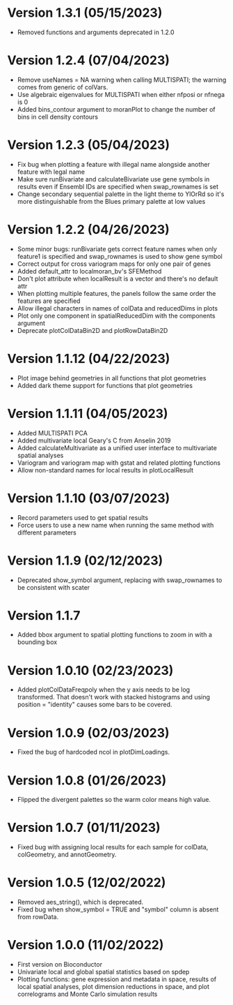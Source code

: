 # Version 1.3.1 (05/15/2023)
* Removed functions and arguments deprecated in 1.2.0

# Version 1.2.4 (07/04/2023)
* Remove useNames = NA warning when calling MULTISPATI; the warning comes from
generic of colVars.
* Use algebraic eigenvalues for MULTISPATI when either nfposi or nfnega is 0
* Added bins_contour argument to moranPlot to change the number of bins in cell
density contours

# Version 1.2.3 (05/04/2023)
* Fix bug when plotting a feature with illegal name alongside another feature
with legal name
* Make sure runBivariate and calculateBivariate use gene symbols in results even
if Ensembl IDs are specified when swap_rownames is set
* Change secondary sequential palette in the light theme to YlOrRd so it's more
distinguishable from the Blues primary palette at low values

# Version 1.2.2 (04/26/2023)
* Some minor bugs: runBivariate gets correct feature names when only feature1 is
specified and swap_rownames is used to show gene symbol
* Correct output for cross variogram maps for only one pair of genes
* Added default_attr to localmoran_bv's SFEMethod
* Don't plot attribute when localResult is a vector and there's no default attr
* When plotting multiple features, the panels follow the same order the features
are specified
* Allow illegal characters in names of colData and reducedDims in plots
* Plot only one component in spatialReducedDim with the components argument
* Deprecate plotColDataBin2D and plotRowDataBin2D

# Version 1.1.12 (04/22/2023)
* Plot image behind geometries in all functions that plot geometries
* Added dark theme support for functions that plot geometries

# Version 1.1.11 (04/05/2023)
* Added MULTISPATI PCA
* Added multivariate local Geary's C from Anselin 2019
* Added calculateMultivariate as a unified user interface to multivariate spatial analyses
* Variogram and variogram map with gstat and related plotting functions
* Allow non-standard names for local results in plotLocalResult

# Version 1.1.10 (03/07/2023)
* Record parameters used to get spatial results
* Force users to use a new name when running the same method with different parameters

# Version 1.1.9 (02/12/2023)
* Deprecated show_symbol argument, replacing with swap_rownames to be consistent with scater

# Version 1.1.7
* Added bbox argument to spatial plotting functions to zoom in with a bounding box

# Version 1.0.10 (02/23/2023)
* Added plotColDataFreqpoly when the y axis needs to be log transformed. That doesn't work with stacked histograms and using position = "identity" causes some bars to be covered.

# Version 1.0.9 (02/03/2023)
* Fixed the bug of hardcoded ncol in plotDimLoadings.

# Version 1.0.8 (01/26/2023)
* Flipped the divergent palettes so the warm color means high value.

# Version 1.0.7 (01/11/2023)
* Fixed bug with assigning local results for each sample for colData, colGeometry, and annotGeometry.

# Version 1.0.5 (12/02/2022)
* Removed aes_string(), which is deprecated.
* Fixed bug when show_symbol = TRUE and "symbol" column is absent from rowData.

# Version 1.0.0 (11/02/2022)

* First version on Bioconductor
* Univariate local and global spatial statistics based on spdep
* Plotting functions: gene expression and metadata in space, results of local spatial analyses, plot dimension reductions in space, and plot correlograms and Monte Carlo simulation results

